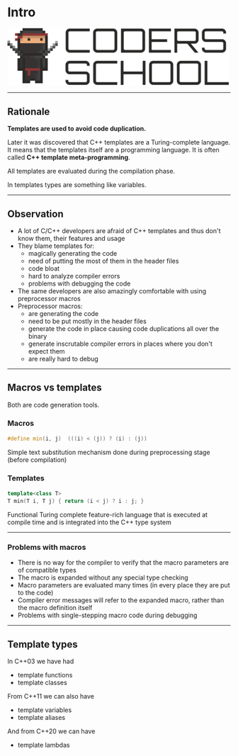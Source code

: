 <!-- .slide: data-background="#111111" -->

# Intro

<a href="https://coders.school">
    <img width="500" src="../img/coders_school_logo.png" alt="Coders School" class="plain">
</a>

___

## Rationale

**Templates are used to avoid code duplication.**
<!-- .element: class="fragment fade-in" -->

Later it was discovered that C++ templates are a Turing-complete language. It means that the templates itself are a programming language. It is often called **C++ template meta-programming**.
<!-- .element: class="fragment fade-in" -->

All templates are evaluated during the compilation phase.
<!-- .element: class="fragment fade-in" -->

In templates types are something like variables.
<!-- .element: class="fragment fade-in" -->

___

## Observation

* <!-- .element: class="fragment fade-in" --> A lot of C/C++ developers are afraid of C++ templates and thus don't know them, their features and usage
* <!-- .element: class="fragment fade-in" --> They blame templates for:
  * <!-- .element: class="fragment fade-in" --> magically generating the code
  * <!-- .element: class="fragment fade-in" --> need of putting the most of them in the header files
  * <!-- .element: class="fragment fade-in" --> code bloat
  * <!-- .element: class="fragment fade-in" --> hard to analyze compiler errors
  * <!-- .element: class="fragment fade-in" --> problems with debugging the code

* <!-- .element: class="fragment fade-in" --> The same developers are also amazingly comfortable with using preprocessor macros
* <!-- .element: class="fragment fade-in" --> Preprocessor macros:
  * <!-- .element: class="fragment fade-in" --> are generating the code
  * <!-- .element: class="fragment fade-in" --> need to be put mostly in the header files
  * <!-- .element: class="fragment fade-in" --> generate the code in place causing code duplications all over the binary
  * <!-- .element: class="fragment fade-in" --> generate inscrutable compiler errors in places where you don't expect them
  * <!-- .element: class="fragment fade-in" --> are really hard to debug

___

## Macros vs templates

Both are code generation tools.
<!-- .element: class="fragment fade-in" -->

### Macros
<!-- .element: class="fragment fade-in" -->

```cpp
#define min(i, j)  (((i) < (j)) ? (i) : (j))
```
<!-- .element: class="fragment fade-in" -->

Simple text substitution mechanism done during preprocessing stage (before compilation)
<!-- .element: class="fragment fade-in" -->

### Templates
<!-- .element: class="fragment fade-in" -->

```cpp
template<class T>
T min(T i, T j) { return (i < j) ? i : j; }
```
<!-- .element: class="fragment fade-in" -->

Functional Turing complete feature-rich language that is executed at compile time and is integrated into the C++ type system
<!-- .element: class="fragment fade-in" -->

___

### Problems with macros

* <!-- .element: class="fragment fade-in" --> There is no way for the compiler to verify that the macro parameters are of compatible types
* <!-- .element: class="fragment fade-in" --> The macro is expanded without any special type checking
* <!-- .element: class="fragment fade-in" --> Macro parameters are evaluated many times (in every place they are put to the code)
* <!-- .element: class="fragment fade-in" --> Compiler error messages will refer to the expanded macro, rather than the macro definition itself
* <!-- .element: class="fragment fade-in" --> Problems with single-stepping macro code during debugging

___

## Template types

In C++03 we have had

* <!-- .element: class="fragment fade-in" --> template functions
* <!-- .element: class="fragment fade-in" --> template classes

From C++11 we can also have
<!-- .element: class="fragment fade-in" -->

* <!-- .element: class="fragment fade-in" --> template variables
* <!-- .element: class="fragment fade-in" --> template aliases

And from C++20 we can have
<!-- .element: class="fragment fade-in" -->

* <!-- .element: class="fragment fade-in" --> template lambdas
